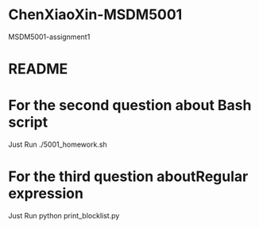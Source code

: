 # ChenXiaoXin-MSDM5001
MSDM5001-assignment1


# README
# For the second question about Bash script

Just Run ./5001_homework.sh

# For the third question aboutRegular expression

Just Run python print_blocklist.py
